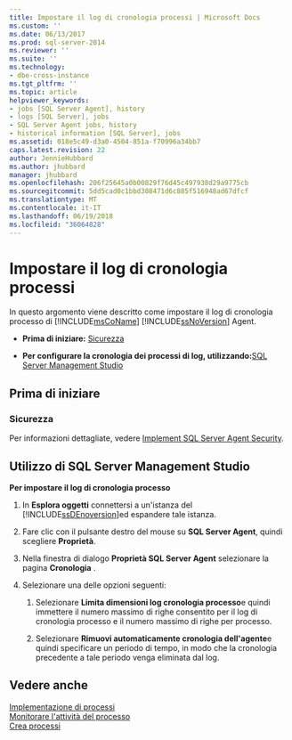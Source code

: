 ```yaml
---
title: Impostare il log di cronologia processi | Microsoft Docs
ms.custom: ''
ms.date: 06/13/2017
ms.prod: sql-server-2014
ms.reviewer: ''
ms.suite: ''
ms.technology:
- dbe-cross-instance
ms.tgt_pltfrm: ''
ms.topic: article
helpviewer_keywords:
- jobs [SQL Server Agent], history
- logs [SQL Server], jobs
- SQL Server Agent jobs, history
- historical information [SQL Server], jobs
ms.assetid: 018e5c49-d3a0-4504-851a-f70996a34bb7
caps.latest.revision: 22
author: JennieHubbard
ms.author: jhubbard
manager: jhubbard
ms.openlocfilehash: 206f25645a0b00829f76d45c497938d29a9775cb
ms.sourcegitcommit: 5dd5cad0c1bbd308471d6c885f516948ad67dfcf
ms.translationtype: MT
ms.contentlocale: it-IT
ms.lasthandoff: 06/19/2018
ms.locfileid: "36064828"
---
```

# <a name="set-up-the-job-history-log"></a>Impostare il log di cronologia processi
  In questo argomento viene descritto come impostare il log di cronologia processo di [!INCLUDE[msCoName](../../includes/msconame-md.md)] [!INCLUDE[ssNoVersion](../../includes/ssnoversion-md.md)] Agent.  
  
-   **Prima di iniziare:**  [Sicurezza](#Security)  
  
-   **Per configurare la cronologia dei processi di log, utilizzando:**[SQL Server Management Studio  ](#SSMS)  
  
##  <a name="BeforeYouBegin"></a> Prima di iniziare  
  
###  <a name="Security"></a> Sicurezza  
 Per informazioni dettagliate, vedere [Implement SQL Server Agent Security](implement-sql-server-agent-security.md).  
  
##  <a name="SSMS"></a> Utilizzo di SQL Server Management Studio  
 **Per impostare il log di cronologia processo**  
  
1.  In **Esplora oggetti** connettersi a un'istanza del [!INCLUDE[ssDEnoversion](../../includes/ssdenoversion-md.md)]ed espandere tale istanza.  
  
2.  Fare clic con il pulsante destro del mouse su **SQL Server Agent**, quindi scegliere **Proprietà**.  
  
3.  Nella finestra di dialogo **Proprietà SQL Server Agent** selezionare la pagina **Cronologia** .  
  
4.  Selezionare una delle opzioni seguenti:  
  
    1.  Selezionare **Limita dimensioni log cronologia processo**e quindi immettere il numero massimo di righe consentito per il log di cronologia processo e il numero massimo di righe per processo.  
  
    2.  Selezionare **Rimuovi automaticamente cronologia dell'agente**e quindi specificare un periodo di tempo, in modo che la cronologia precedente a tale periodo venga eliminata dal log.  
  
## <a name="see-also"></a>Vedere anche  
 [Implementazione di processi](implement-jobs.md)   
 [Monitorare l'attività del processo](monitor-job-activity.md)   
 [Crea processi](create-jobs.md)  
  
  